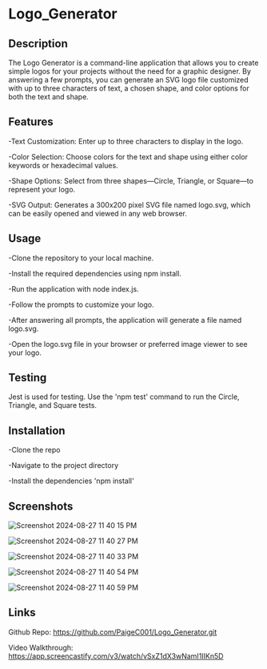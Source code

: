 # Logo_Generator

## Description

The Logo Generator is a command-line application that allows you to create simple logos for your projects without the need for a graphic designer. By answering a few prompts, you can generate an SVG logo file customized with up to three characters of text, a chosen shape, and color options for both the text and shape.

## Features

-Text Customization: Enter up to three characters to display in the logo.

-Color Selection: Choose colors for the text and shape using either color keywords or hexadecimal values.

-Shape Options: Select from three shapes—Circle, Triangle, or Square—to represent your logo.

-SVG Output: Generates a 300x200 pixel SVG file named logo.svg, which can be easily opened and viewed in any web browser.

## Usage

-Clone the repository to your local machine.

-Install the required dependencies using npm install.

-Run the application with node index.js.

-Follow the prompts to customize your logo.

-After answering all prompts, the application will generate a file named logo.svg.

-Open the logo.svg file in your browser or preferred image viewer to see your logo.

## Testing

Jest is used for testing. Use the 'npm test' command to run the Circle, Triangle, and Square tests.

## Installation

-Clone the repo 

-Navigate to the project directory

-Install the dependencies 'npm install'

## Screenshots 
![Screenshot 2024-08-27 11 40 15 PM](https://github.com/user-attachments/assets/6357df35-2d18-44b0-824f-ed528857a3fa)

![Screenshot 2024-08-27 11 40 27 PM](https://github.com/user-attachments/assets/254dc71d-f71b-47be-bd04-276dfb1031a4)

![Screenshot 2024-08-27 11 40 33 PM](https://github.com/user-attachments/assets/7864922e-3379-4915-9fd3-078d587a85a1)

![Screenshot 2024-08-27 11 40 54 PM](https://github.com/user-attachments/assets/a839fb2a-3847-40d1-9e2a-fddab9e35692)

![Screenshot 2024-08-27 11 40 59 PM](https://github.com/user-attachments/assets/509d7a0a-37e8-40af-b83e-cdb7f0dcd640)

## Links

Github Repo: https://github.com/PaigeC001/Logo_Generator.git

Video Walkthrough: https://app.screencastify.com/v3/watch/vSxZ1dX3wNamI1IIKn5D




